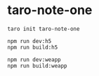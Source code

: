 # taro-note-one

```shell
taro init taro-note-one
```

```shell
npm run dev:h5
npm run build:h5
```

```shell
npm run dev:weapp
npm run build:weapp
```
